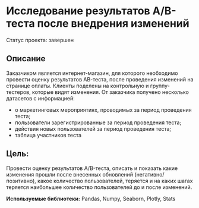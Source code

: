 # Исследование результатов А/В-теста после внедрения изменений
Статус проекта: завершен

## Описание
Заказчиком является интернет-магазин, для которого необходимо провести оценку результатов АВ-теста, после проведения изменений на странице оплаты. Клиенты поделены на контрольную и группу-тестеров, которые видят изменения. От заказчика получено несколько датасетов с информацией:
- о маркетинговых мероприятиях, проводимых за период проведения теста;
- пользователи зарегистрированные за период проведения теста; 
- действия новых пользователей за период проведения теста;
- таблица участников теста

## Цель:

Провести оценку результатов A/B-теста, описать и показать какие изменения прошли после внесенных обновлений (негативно/позитивно), какое количество пользователей, теряется и на каких шагах теряется наибольшее количество пользователей до и после изменений. 

**Используемые библиотеки:**  Pandas, Numpy, Seaborn, Plotly, Stats
